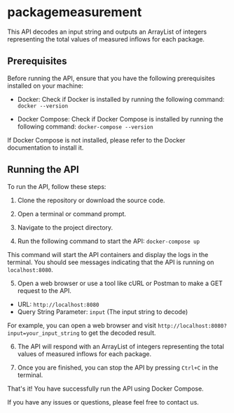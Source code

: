 # packagemeasurement

This API decodes an input string and outputs an ArrayList of integers representing the total values of measured inflows for each package.

## Prerequisites

Before running the API, ensure that you have the following prerequisites installed on your machine:

- Docker: Check if Docker is installed by running the following command:
`docker --version`

- Docker Compose: Check if Docker Compose is installed by running the following command:
`docker-compose --version`

If Docker Compose is not installed, please refer to the Docker documentation to install it.

## Running the API

To run the API, follow these steps:

1. Clone the repository or download the source code.

2. Open a terminal or command prompt.

3. Navigate to the project directory.

4. Run the following command to start the API:
`docker-compose up`

This command will start the API containers and display the logs in the terminal. You should see messages indicating that the API is running on `localhost:8080`.

5. Open a web browser or use a tool like cURL or Postman to make a GET request to the API.

- URL: `http://localhost:8080`
- Query String Parameter: `input` (The input string to decode)

For example, you can open a web browser and visit `http://localhost:8080?input=your_input_string` to get the decoded result.

6. The API will respond with an ArrayList of integers representing the total values of measured inflows for each package.

7. Once you are finished, you can stop the API by pressing `Ctrl+C` in the terminal.

That's it! You have successfully run the API using Docker Compose.

If you have any issues or questions, please feel free to contact us.
